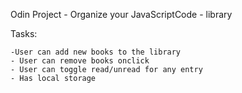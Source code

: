 Odin Project - Organize your JavaScriptCode - library

Tasks: 

	-User can add new books to the library
	- User can remove books onclick
	- User can toggle read/unread for any entry
	- Has local storage



